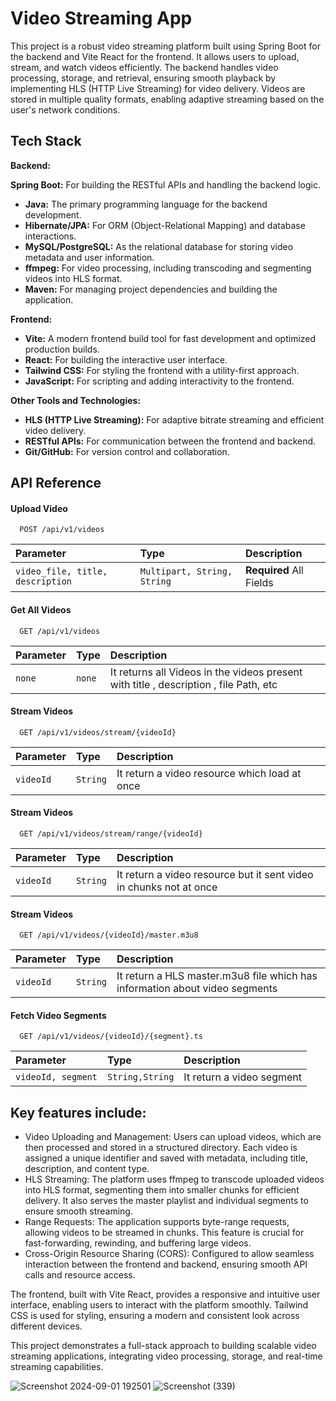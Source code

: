 
# Video Streaming App

This project is a robust video streaming platform built using Spring Boot for the backend and Vite React for the frontend. It allows users to upload, stream, and watch videos efficiently. The backend handles video processing, storage, and retrieval, ensuring smooth playback by implementing HLS (HTTP Live Streaming) for video delivery. Videos are stored in multiple quality formats, enabling adaptive streaming based on the user's network conditions. 


## Tech Stack

**Backend:**
 
 **Spring Boot:** For building the RESTful APIs and handling the backend logic.
- **Java:** The primary programming language for the backend development.
- **Hibernate/JPA:** For ORM (Object-Relational Mapping) and database interactions.
- **MySQL/PostgreSQL:** As the relational database for storing video metadata and user information.
- **ffmpeg:** For video processing, including transcoding and segmenting videos into HLS format.
- **Maven:** For managing project dependencies and building the application.

**Frontend:** 
- **Vite:** A modern frontend build tool for fast development and optimized production builds.
- **React:** For building the interactive user interface.
- **Tailwind CSS:** For styling the frontend with a utility-first approach.
- **JavaScript:** For scripting and adding interactivity to the frontend.

**Other Tools and Technologies:**
- **HLS (HTTP Live Streaming):** For adaptive bitrate streaming and efficient video delivery.
- **RESTful APIs:** For communication between the frontend and backend.
- **Git/GitHub:** For version control and collaboration.
## API Reference

#### Upload Video

```http
  POST /api/v1/videos
```

| Parameter | Type     | Description                |
| :-------- | :------- | :------------------------- |
| `video_file, title, description ` | `Multipart, String, String` | **Required** All Fields |

#### Get All Videos

```http
  GET /api/v1/videos
```

| Parameter | Type     | Description                       |
| :-------- | :------- | :-------------------------------- |
| `none`      | `none` | It returns all Videos in the videos present  with title , description , file Path, etc |

#### Stream Videos

```http
  GET /api/v1/videos/stream/{videoId}
```

| Parameter | Type     | Description                       |
| :-------- | :------- | :-------------------------------- |
| `videoId`      | `String` | It return a video resource which load at once  |

#### Stream Videos

```http
  GET /api/v1/videos/stream/range/{videoId}
```

| Parameter | Type     | Description                       |
| :-------- | :------- | :-------------------------------- |
| `videoId`      | `String` | It return a video resource but it sent video in chunks not at once  |

#### Stream Videos

```http
  GET /api/v1/videos/{videoId}/master.m3u8
```

| Parameter | Type     | Description                       |
| :-------- | :------- | :-------------------------------- |
| `videoId`      | `String` | It return a HLS master.m3u8 file which has information about video segments  |

#### Fetch Video Segments

```http
  GET /api/v1/videos/{videoId}/{segment}.ts
```

| Parameter | Type     | Description                       |
| :-------- | :------- | :-------------------------------- |
| `videoId, segment`      | `String,String` | It return a video segment|



## Key features include:

- Video Uploading and Management: Users can upload videos, which are then processed and stored in a structured directory. Each video is assigned a unique identifier and saved with metadata, including title, description, and content type.
- HLS Streaming: The platform uses ffmpeg to transcode uploaded videos into HLS format, segmenting them into smaller chunks for efficient delivery. It also serves the master playlist and individual segments to ensure smooth streaming.
- Range Requests: The application supports byte-range requests, allowing videos to be streamed in chunks. This feature is crucial for fast-forwarding, rewinding, and buffering large videos.
- Cross-Origin Resource Sharing (CORS): Configured to allow seamless interaction between the frontend and backend, ensuring smooth API calls and resource access.

The frontend, built with Vite React, provides a responsive and intuitive user interface, enabling users to interact with the platform smoothly. Tailwind CSS is used for styling, ensuring a modern and consistent look across different devices.

This project demonstrates a full-stack approach to building scalable video streaming applications, integrating video processing, storage, and real-time streaming capabilities.


![Screenshot 2024-09-01 192501](https://github.com/user-attachments/assets/4dc41378-361a-4a5e-8de7-4d9e01a36d81)
![Screenshot (339)](https://github.com/user-attachments/assets/47831679-ea84-455c-9469-3d35179df3e6)
